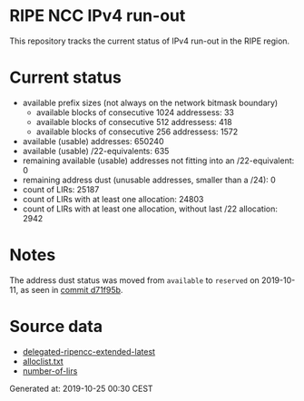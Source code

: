 # RIPE NCC IPv4 run-out
This repository tracks the current status of IPv4 run-out in the RIPE region.

# Current status
- available prefix sizes (not always on the network bitmask boundary)
  - available blocks of consecutive 1024 addressess: 33
  - available blocks of consecutive 512 addressess: 418
  - available blocks of consecutive 256 addressess: 1572
- available (usable) addresses: 650240
- available (usable) /22-equivalents: 635
- remaining available (usable) addresses not fitting into an /22-equivalent: 0
- remaining address dust (unusable addresses, smaller than a /24): 0
- count of LIRs: 25187
- count of LIRs with at least one allocation: 24803
- count of LIRs with at least one allocation, without last /22 allocation: 2942

# Notes
The address dust status was moved from `available` to `reserved` on 2019-10-11, as seen in [commit d71f95b](https://github.com/zajdee/ripe-ncc-ipv4-runout/commit/d71f95b1f7c9f639556e395e4ad0f41e54834954).

# Source data
- [delegated-ripencc-extended-latest](https://ftp.ripe.net/pub/stats/ripencc/delegated-ripencc-extended-latest)
- [alloclist.txt](https://ftp.ripe.net/pub/stats/ripencc/membership/alloclist.txt)
- [number-of-lirs](https://labs.ripe.net/statistics/number-of-lirs)

Generated at: 2019-10-25 00:30 CEST
